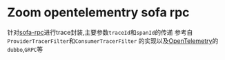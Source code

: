 # Zoom opentelementry sofa rpc

针对[sofa-rpc](https://github.com/sofastack/sofa-rpc)进行trace封装,主要参数`traceId`和`spanId`的传递
参考自`ProviderTracerFilter`和`ConsumerTracerFilter`
的实现以及[OpenTelemetry](https://github.com/open-telemetry/opentelemetry-java-instrumentation)的`dubbo`,`GRPC`等
